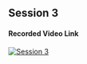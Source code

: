 ## Session 3
#### Recorded Video Link

[![Session 3](https://img.youtube.com/vi/BT1UjGCyWEM/0.jpg)](https://www.youtube.com/watch?v=BT1UjGCyWEM)
